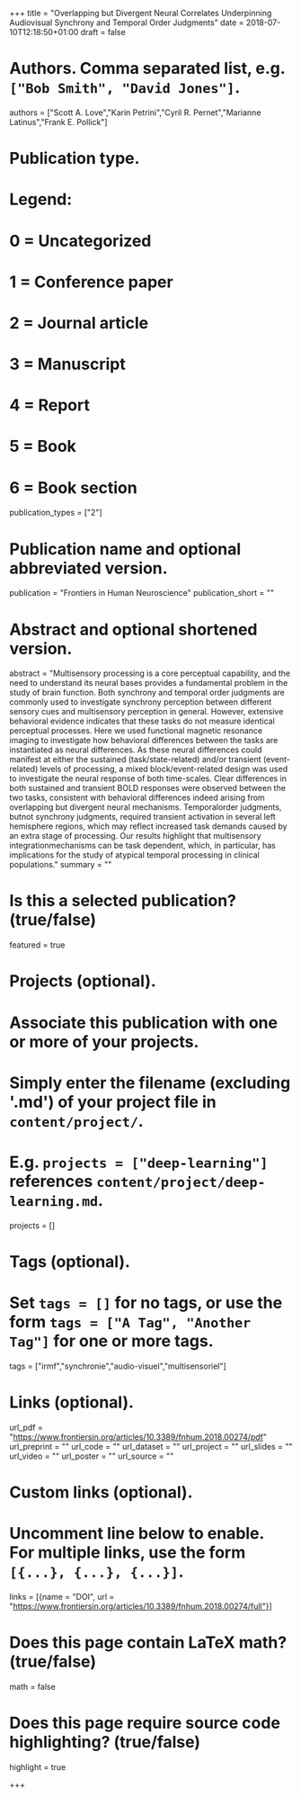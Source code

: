 +++
title = "Overlapping but Divergent Neural Correlates Underpinning Audiovisual Synchrony and Temporal Order Judgments"
date = 2018-07-10T12:18:50+01:00
draft = false

# Authors. Comma separated list, e.g. `["Bob Smith", "David Jones"]`.
authors = ["Scott A. Love","Karin Petrini","Cyril R. Pernet","Marianne Latinus","Frank E. Pollick"]

# Publication type.
# Legend:
# 0 = Uncategorized
# 1 = Conference paper
# 2 = Journal article
# 3 = Manuscript
# 4 = Report
# 5 = Book
# 6 = Book section
publication_types = ["2"]

# Publication name and optional abbreviated version.
publication = "Frontiers in Human Neuroscience"
publication_short = ""

# Abstract and optional shortened version.
abstract = "Multisensory processing is a core perceptual capability, and the need to understand its neural bases provides a fundamental problem in the study of brain function. Both synchrony and temporal order judgments are commonly used to investigate synchrony perception between different sensory cues and multisensory perception in general. However, extensive behavioral evidence indicates that these tasks do not measure identical perceptual processes. Here we used functional magnetic resonance imaging to investigate how behavioral differences between the tasks are instantiated as neural differences. As these neural differences could manifest at either the sustained (task/state-related) and/or transient (event-related) levels of processing, a mixed block/event-related design was used to investigate the neural response of both time-scales. Clear differences in both sustained and transient BOLD responses were observed between the two tasks, consistent with behavioral differences indeed arising from overlapping but divergent neural mechanisms. Temporalorder judgments, butnot synchrony judgments, required transient activation in several left hemisphere regions, which may reflect increased task demands caused by an extra stage of processing. Our results highlight that multisensory integrationmechanisms can be task dependent, which, in particular, has implications for the study of atypical temporal processing in clinical populations."
summary = ""

# Is this a selected publication? (true/false)
featured = true

# Projects (optional).
#   Associate this publication with one or more of your projects.
#   Simply enter the filename (excluding '.md') of your project file in `content/project/`.
#   E.g. `projects = ["deep-learning"]` references `content/project/deep-learning.md`.
projects = []

# Tags (optional).
#   Set `tags = []` for no tags, or use the form `tags = ["A Tag", "Another Tag"]` for one or more tags.
tags = ["irmf","synchronie","audio-visuel","multisensoriel"]

# Links (optional).
url_pdf = "https://www.frontiersin.org/articles/10.3389/fnhum.2018.00274/pdf"
url_preprint = ""
url_code = ""
url_dataset = ""
url_project = ""
url_slides = ""
url_video = ""
url_poster = ""
url_source = ""

# Custom links (optional).
#   Uncomment line below to enable. For multiple links, use the form `[{...}, {...}, {...}]`.
links = [{name = "DOI", url = "https://www.frontiersin.org/articles/10.3389/fnhum.2018.00274/full"}]

# Does this page contain LaTeX math? (true/false)
math = false

# Does this page require source code highlighting? (true/false)
highlight = true


+++
